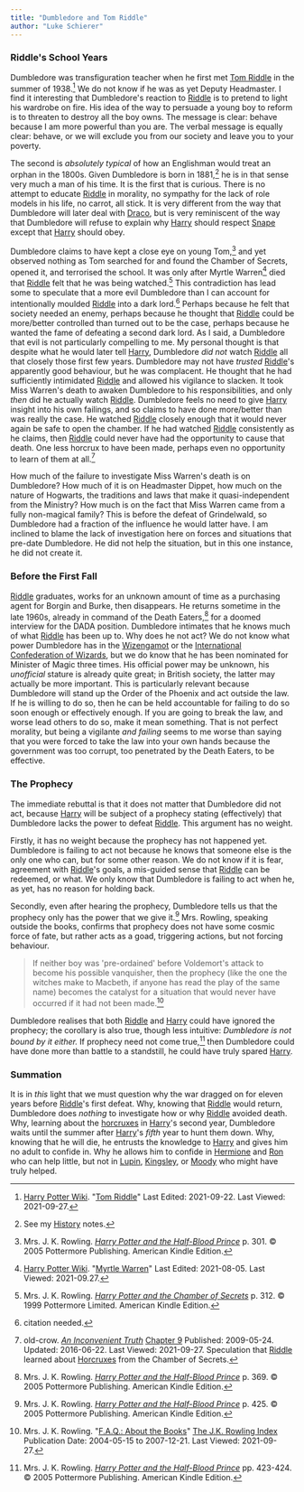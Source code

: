 ```yaml
---
title: "Dumbledore and Tom Riddle"
author: "Luke Schierer"
---
```


### Riddle's School Years

Dumbledore was transfiguration teacher when he first met [Tom Riddle][TMR1]
in the summer of 1938.[^20210927-5] We do not know if he was as yet Deputy
Headmaster.  I find it interesting that Dumbledore's reaction to [Riddle][TMR1] is
to pretend to light his wardrobe on fire.  His idea of the way to persuade a
young boy to reform is to threaten to destroy all the boy owns.  The message is
clear: behave because I am more powerful than you are.  The verbal message is
equally clear: behave, or we will exclude you from our society and leave you to
your poverty.

The second is *absolutely typical* of how an Englishman would treat an orphan in
the 1800s.  Given Dumbledore is born in 1881,[^20210927-6] he is in that sense
very much a man of his time.  It is the first that is curious.  There is no
attempt to educate [Riddle][TMR1] in morality, no sympathy for the lack of role
models in his life, no carrot, all stick.  It is very different from the way
that Dumbledore will later deal with [Draco], but is very reminiscent of the
way that Dumbledore will refuse to explain why [Harry] should respect
[Snape] except that [Harry] should obey.

Dumbledore claims to have kept a close eye on young Tom,[^20210927-7] and yet
observed nothing as Tom searched for and found the Chamber of Secrets, opened
it, and terrorised the school.  It was only after Myrtle Warren[^20210927-8]
died that [Riddle][TMR1] felt that he was being watched.[^20210927-9]  This
contradiction has lead some to speculate that a more evil Dumbledore than I can
account for intentionally moulded [Riddle][TMR1] into a dark lord.[^20210927-10]
Perhaps because he felt that society needed an enemy, perhaps because he thought
that [Riddle][TMR1] could be more/better controlled than turned out to be the case,
perhaps because he wanted the fame of defeating a second dark lord.  As I said,
a Dumbledore that evil is not particularly compelling to me.  My personal
thought is that despite what he would later tell [Harry], Dumbledore *did not*
watch [Riddle][TMR1] all that closely those first few years.  Dumbledore may not
have *trusted* [Riddle][TMR1]'s apparently good behaviour, but he was complacent.
He thought that he had sufficiently intimidated [Riddle][TMR1] and allowed his
vigilance to slacken.  It took Miss Warren's death to awaken Dumbledore to his
responsibilities, and only *then* did he actually watch [Riddle][TMR1].  Dumbledore
feels no need to give [Harry] insight into his own failings, and so claims to
have done more/better than was really the case.  He watched [Riddle][TMR1] closely
enough that it would never again be safe to open the chamber.  If he had watched
[Riddle][TMR1] consistently as he claims, then [Riddle][TMR1] could never have had the
opportunity to cause that death.  One less horcrux to have been made, perhaps
even no opportunity to learn of them at all.[^20210927-11]

How much of the failure to investigate Miss Warren's death is on Dumbledore?
How much of it is on Headmaster Dippet, how much on the nature of Hogwarts, the
traditions and laws that make it quasi-independent from the Ministry?  How much
is on the fact that Miss Warren came from a fully non-magical family?  This is
before the defeat of Grindelwald, so Dumbledore had a fraction of the influence
he would latter have.  I am inclined to blame the lack of investigation here on
forces and situations that pre-date Dumbledore.  He did not help the situation,
but in this one instance, he did not create it.

### Before the First Fall

[Riddle][TMR1] graduates, works for an unknown amount of time as a purchasing agent
for Borgin and Burke, then disappears.  He returns sometime in the late 1960s,
already in command of the Death Eaters,[^20210927-12] for a doomed interview for
the DADA position.  Dumbledore intimates that he knows much of what [Riddle][TMR1]
has been up to.  Why does he not act?  We do not know what power Dumbledore has
in the [Wizengamot][Culture] or the [International Confederation of
Wizards][ICW], but we do know that he has been nominated for Minister of Magic
three times.  His official power may be unknown, his *unofficial* stature is
already quite great; in British society, the latter may actually be more
important.  This is particularly relevant because Dumbledore will stand up the
Order of the Phoenix and act outside the law.  If he is willing to do so, then
he can be held accountable for failing to do so soon enough or effectively
enough.  If you are going to break the law, and worse lead others to do so, make
it mean something.  That is not perfect morality, but being a vigilante *and
failing* seems to me worse than saying that you were forced to take the law into
your own hands because the government was too corrupt, too penetrated by the
Death Eaters, to be effective.

### The Prophecy

The immediate rebuttal is that it does not matter that Dumbledore did not act,
because [Harry] will be subject of a prophecy stating (effectively) that
Dumbledore lacks the power to defeat [Riddle][TMR1].  This argument has no weight.

Firstly, it has no weight because the prophecy has not happened yet.  Dumbledore
is failing to act not because he knows that someone else is the only one who
can, but for some other reason.  We do not know if it is fear, agreement with
[Riddle][TMR1]'s goals, a mis-guided sense that [Riddle][TMR1] can be redeemed, or what.
We only know that Dumbledore is failing to act when he, as yet, has no reason
for holding back.

Secondly, even after hearing the prophecy, Dumbledore tells us that the prophecy
only has the power that we give it.[^20210927-13]  Mrs. Rowling, speaking
outside the books, confirms that prophecy does not have some cosmic force of
fate, but rather acts as a goad, triggering actions, but not forcing behaviour.

> If neither boy was 'pre-ordained' before Voldemort's attack to become his
> possible vanquisher, then the prophecy (like the one the witches make to
> Macbeth, if anyone has read the play of the same name) becomes the catalyst
> for a situation that would never have occurred if it had not been
> made.[^20210927-14]

Dumbledore realises that both [Riddle][TMR1] and [Harry] could have ignored the
prophecy; the corollary is also true, though less intuitive: *Dumbledore is not
bound by it either.*  If prophecy need not come true,[^20210927-15] then
Dumbledore could have done more than battle to a standstill, he could have truly
spared [Harry].

### Summation

It is in *this* light that we must question why the war
dragged on for eleven years before [Riddle][TMR1]'s first defeat.  Why, knowing that
[Riddle][TMR1] would return, Dumbledore does *nothing* to investigate how or why
[Riddle][TMR1] avoided death.  Why, learning about the [horcruxes] in [Harry]'s
second year, Dumbledore waits until the summer after [Harry]'s *fifth* year to
hunt them down.  Why, knowing that he will die, he entrusts the knowledge to
[Harry] and gives him no adult to confide in.  Why he allows him to confide in
[Hermione] and [Ron] who can help little, but not in [Lupin], [Kingsley], or
[Moody] who might have truly helped.

[^20210927-14]: Mrs. J. K. Rowling.
    "[F.A.Q.: About the Books](https://www.rowlingindex.org/work/faq1web/)"
    [The J.K. Rowling Index](https://www.rowlingindex.org/)
    Publication Date: 2004-05-15 to 2007-12-21. Last Viewed: 2021-09-27.

[^20210927-15]: Mrs. J. K. Rowling.
    _[Harry Potter and the Half-Blood Prince]_
    pp. 423-424. © 2005 Pottermore Publishing. American Kindle Edition.

[Harry Potter and the Half-Blood Prince]: https://www.goodreads.com/book/show/1.Harry_Potter_and_the_Half_Blood_Prince

[^20210927-13]: Mrs. J. K. Rowling.
    _[Harry Potter and the Half-Blood Prince]_
    p. 425. © 2005 Pottermore Publishing. American Kindle Edition.

[^20210927-12]: Mrs. J. K. Rowling.
    _[Harry Potter and the Half-Blood Prince]_
    p. 369. © 2005 Pottermore Publishing. American Kindle Edition.

[^20210927-11]: old-crow.
    _[An Inconvenient Truth](https://www.fanfiction.net/s/5084287)_
    [Chapter 9](https://www.fanfiction.net/s/5084287/9/An-Inconvenient-Truth)
    Published: 2009-05-24. Updated: 2016-06-22. Last Viewed: 2021-09-27.
    Speculation that [Riddle][TMR1] learned about [Horcruxes] from the Chamber of
    Secrets.

[^20210927-10]: citation needed.

[^20210927-9]: Mrs. J. K. Rowling.
    _[Harry Potter and the Chamber of Secrets]_
    p. 312. © 1999 Pottermore Limited. American Kindle Edition.

[Harry Potter and the Chamber of Secrets]: https://www.goodreads.com/book/show/15881.Harry_Potter_and_the_Chamber_of_Secrets

[^20210927-8]: [Harry Potter Wiki](https://harrypotter.fandom.com).
    "[Myrtle Warren](https://harrypotter.fandom.com/wiki/Myrtle_Warren)"
    Last Edited: 2021-08-05. Last Viewed: 2021-09.27.

[^20210927-7]: Mrs. J. K. Rowling.
    _[Harry Potter and the Half-Blood Prince]_
    p. 301. © 2005 Pottermore Publishing. American Kindle Edition.

[^20210927-5]: [Harry Potter Wiki](https://harrypotter.fandom.com).
    "[Tom Riddle](https://harrypotter.fandom.com/wiki/Tom_Riddle)"
    Last Edited: 2021-09-22. Last Viewed: 2021-09-27.

[^20210927-6]: See my [History] notes.

[Culture]: <../../../../culture>

[ICW]: <../../../../culture>

[History]: <../../../../history>

[horcruxes]: <../../../../magic/dark/horcruxes/>

[Horcruxes]: <../../../../magic/dark/horcruxes/>

[Lupin]: <../../../lupin/remus_john>

[Kingsley]: <../../../shacklebolt/kingsley/>

[Moody]: <../../../people/moody/>

[TMR1]: <../../../riddle/tom_marvolo>

[Harry]: <../../../potter/harry_james>

[Hermione]: <../../../granger/hermione_jean>

[Ron]: <../../../weasley/ronald_bilius>

[Bill]: <../../../weasley/william_arthur>

[Draco]: <../../../malfoy/draco_lucius/>

[Snape]: <../../../snape/severus/>
